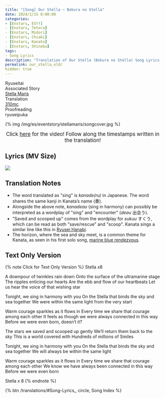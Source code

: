 ```yaml
---
title: "[Song] Our Stella – Bokura no Stella"
date: 2024/1/15 8:00:00
categories:
- [Enstars, ES!!]
- [Enstars, Tetora]
- [Enstars, Midori]
- [Enstars, Chiaki]
- [Enstars, Kanata]
- [Enstars, Shinobu]
tags:
- Song Lyrics
description: "Translation of Our Stella (Bokura no Stella) Song Lyrics by 310mc. By Ryuseitai from the Climax Event Stella Maris."
permalink: our_stella_old/
hidden: true
---
```

<div class="three-wrapper" style="--storyColor:#965e7d;--storyColor-rgb:150,94,125;--storyColor-h:326.8;--storyColor-s: 23%;--storyColor-l:47.8%;">
    <div class="info-area">
        <div class="info">
            <div class="info-item characters">
                <div class="label">
                    Ryuseitai
                </div>
                <div class="value">
                <a href="/categories/Enstars/Kanata" character="Kanata"></a>
                <a href="/categories/Enstars/Tetora" character="Tetora"></a>
                <a href="/categories/Enstars/Chiaki" character="Chiaki"></a>
                <a href="/categories/Enstars/Midori" character="Midori"></a>
                <a href="/categories/Enstars/Shinobu" character="Shinobu"></a>
                </div>
            </div>
            <div class="info-item one">
                <div class="label">
                    Associated Story
                </div>
                <div class="value">
                    <a href="/stella_maris">Stella Maris</a>
                </div>
            </div>
            <div class="info-item two">
                <div class="label">
                    Translation
                </div>
                <div class="value">
                    <a href="/about">310mc</a>
                </div>
            </div>
            <div class="info-item three">
                <div class="label">
                   Proofreading
                </div>
                <div class="value">
                    ryuseipuka
                </div>
            </div>
        </div>
    </div>
</div>

<!-- more -->

{% img /img/es/eventstory/stellamaris/songcover.jpg %}

<big><p align="center">Click <a href="https://www.youtube.com/watch?v=USpJ_6dGGTg" target="_blank">here</a> for the video! Follow along the timestamps written in the translation!</p></big>

## Lyrics (MV Size)

<img src="/img/es/songs/ourstella.png">

## Translation Notes

* The word translated as "sing" is <em>kanade(ru)</em> in Japanese. The word shares the same kanji in Kanata’s name (奏).
* Alongside the above note, <em>kanadeau</em> (sing in harmony) can possibly be interpreted as a wordplay of "sing" and "encounter" (<em>deau</em> 出会う).
* "Saved and scooped up" comes from the wordplay for <em>sukuu</em> すくう, which can be read as both "save/rescue" and "scoop". Kanata sings a similar line like this in <a href="https://ensemble-stars.fandom.com/wiki/Ryusei_Hanabi_(Lyrics)" target="_blank">Ryusei Hanabi</a>.
* The horizon, where the sea and sky meet, is a common theme for Kanata, as seen in his first solo song, <a href="https://ensemble-stars.fandom.com/wiki/Marine_Blue_Rendezvous_(Lyrics)" target="_blank">marine blue rendezvous</a>.

## Text Only Version

{% note Click for Text Only Version %}
Stella x8

A downpour of twinkles rain down
Onto the surface of the ultramarine stage
The ripples enticing our hearts
Are the ebb and flow of our heartbeats
Let us hear the voice of that wishing star


Tonight, we sing in harmony with you
On the Stella that binds the sky and sea together
We were within the same light from the very start


Warm courage sparkles as it flows in
Every time we share that courage among each other
It feels as though we were always connected in this way
Before we were even born,
doesn’t it?


The stars we saved and scooped up gently
We’ll return them back to the sky
This is a world covered with
Hundreds of millions of
Smiles


Tonight, we sing in harmony with you
On the Stella that binds the sky and sea together
We will always be within the same light

Warm courage sparkles as it flows in
Every time we share that courage among each other
We know we have always been connected in this way
Before we were even born

Stella x 8
{% endnote %}

<div toc>
<!--{% btn /stella_maris,, star, Event Story: Stella Maris %}-->
{% btn /translations/#Song-Lyrics,, circle, Song Index %}
</div>
